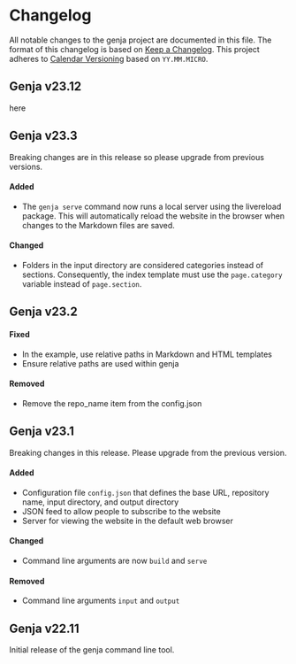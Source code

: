 # Changelog

All notable changes to the genja project are documented in this file. The format of this changelog is based on [Keep a Changelog](https://keepachangelog.com). This project adheres to [Calendar Versioning](https://calver.org) based on `YY.MM.MICRO`.

## Genja v23.12

here

## Genja v23.3

Breaking changes are in this release so please upgrade from previous versions.

#### Added

- The `genja serve` command now runs a local server using the livereload package. This will automatically reload the website in the browser when changes to the Markdown files are saved.

#### Changed

- Folders in the input directory are considered categories instead of sections. Consequently, the index template must use the `page.category` variable instead of `page.section`.

## Genja v23.2

#### Fixed

- In the example, use relative paths in Markdown and HTML templates
- Ensure relative paths are used within genja

#### Removed

- Remove the repo_name item from the config.json

## Genja v23.1

Breaking changes in this release. Please upgrade from the previous version.

#### Added

- Configuration file `config.json` that defines the base URL, repository name, input directory, and output directory
- JSON feed to allow people to subscribe to the website
- Server for viewing the website in the default web browser

#### Changed

- Command line arguments are now `build` and `serve`

#### Removed

- Command line arguments `input` and `output`

## Genja v22.11

Initial release of the genja command line tool.
